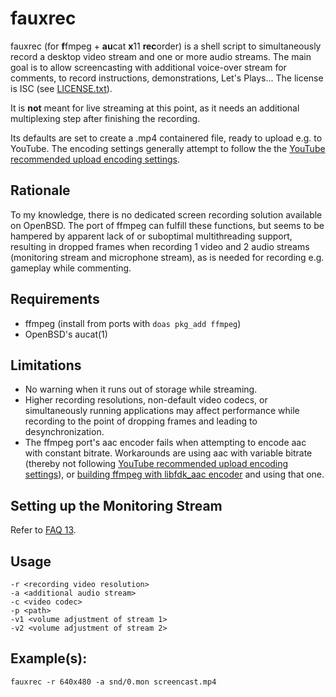 fauxrec
=======

fauxrec (for **f**fmpeg + **au**cat **x**11 **rec**order) is a shell script to
simultaneously record a desktop video stream and one or more audio streams. The
main goal is to allow screencasting with additional voice-over stream for
comments, to record instructions, demonstrations, Let's Plays... The license is
ISC (see [LICENSE.txt](LICENSE.txt)).

It is **not** meant for live streaming at this point, as it needs an additional
multiplexing step after finishing the recording.

Its defaults are set to create a .mp4 containered file, ready to upload e.g. to
YouTube. The encoding settings generally attempt to follow the the [YouTube
recommended upload encoding
settings](https://support.google.com/youtube/answer/1722171?hl=en).

Rationale
---------

To my knowledge, there is no dedicated screen recording solution available on
OpenBSD. The port of ffmpeg can fulfill these functions, but seems to be
hampered by apparent lack of or suboptimal multithreading support, resulting
in dropped frames when recording 1 video and 2 audio streams (monitoring stream
and microphone stream), as is needed for recording e.g. gameplay while
commenting.

Requirements
------------

* ffmpeg (install from ports with `doas pkg_add ffmpeg`)
* OpenBSD's aucat(1)

Limitations
-----------

* No warning when it runs out of storage while streaming.
* Higher recording resolutions, non-default video codecs, or simultaneously
  running applications may affect performance while recording to the point of
  dropping frames and leading to desynchronization.
* The ffmpeg port's aac encoder fails when attempting to encode aac with
  constant bitrate. Workarounds are using aac with variable bitrate (thereby
  not following [YouTube recommended upload encoding
  settings](https://support.google.com/youtube/answer/1722171?hl=en)), or
  [building ffmpeg with libfdk_aac
  encoder](https://github.com/rfht/mystuff/tree/master/graphics/ffmpeg)
  and using that one.

Setting up the Monitoring Stream
--------------------------------

Refer to [FAQ 13](https://www.openbsd.org/faq/faq13.html#recordmon).

Usage
-----

```
-r <recording video resolution>
-a <additional audio stream>
-c <video codec>
-p <path>
-v1 <volume adjustment of stream 1>
-v2 <volume adjustment of stream 2>
```

Example(s):
-----------

`fauxrec -r 640x480 -a snd/0.mon screencast.mp4`
